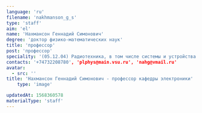 ```yaml
---
language: 'ru'
filename: 'nakhmanson_g_s'
type: 'staff'
aim: 'el'
name: 'Нахмансон Геннадий Симонович'
degree: 'доктор физико-математических наук'
title: 'профессор'
post: 'профессор'
speciality: '(05.12.04) Радиотехника, в том числе системы и устройства телевидения'
contacts: '+74732208780', 'plphys@main.vsu.ru', 'nahg@vmail.ru'
avatar:
  - src: ''
title: 'Нахмансон Геннадий Симонович - профессор кафедры электроники'
    type: 'image'

updatedAt: 1568360578
materialType: 'staff'
---
```


